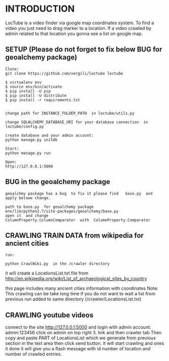 # INTRODUCTION

LocTube is a video finder via google map  coordinates system. 
To find a video you just need to drag marker to a location. If a video crawled by admin related to that location
you gonna see a list on google map. 



## SETUP  (Please do not forget to fix below BUG for geoalchemy package)

	Clone:
    git clone https://github.com/vergili/loctube loctube
    
    $ virtualenv env 
    $ source env/bin/activate 
    $ pip install -U pip 
    $ pip install -U distribute 
    $ pip install -r requirements.txt
    
    
    change path for INSTANCE_FOLDER_PATH  in loctube/utils.py  
    
    change SQLALCHEMY_DATABASE_URI for your database connection  in loctube/config.py
  
	create database and your admin account:
    python manage.py initdb
 
	Start: 
    python manage.py run

	Open:
    http://127.0.0.1:5000  
   
## BUG in the geoalchemy package
    geoalchmy package has a bug  to fix it please find   base.py  and apply belowe change. 

    path to base.py  for geoalchemy package
    env/lib/python2.7/site-packages/geoalchemy/base.py
    open it  and change  
    ColumnProperty.ColumnComparator  with  ColumnProperty.Comparator 
    

## CRAWLING TRAIN DATA from wikipedia for ancient cities 

	run: 

	python CrawlWiki.py  in the /crawler directory

it will create a LocationsList.txt file from 
http://en.wikipedia.org/wiki/List_of_archaeological_sites_by_country

this page includes many ancient cities information with coordinates 
Note: This crawling can be take long time if you do not want to wait a list from previous run added to same directory (/crawler/LocationsList.txt)

## CRAWLING youtube videos 

connect to the site  http://127.0.0.1:5000  and  login with admin account:  admin:123456
click on admin on top right 3. link  and  then crawler tab 
Then copy and paste PART of LocationsList which we generate from previous section  in the text area then click send button. 
It will start crawling and ones it done  it will give you a flash message  with  id number of location and number of crawled entries.

	